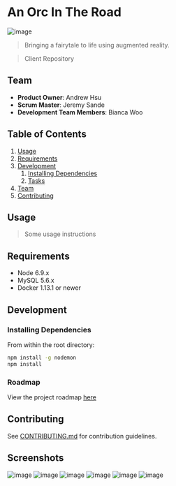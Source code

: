 # An Orc In The Road

![image](https://cloud.githubusercontent.com/assets/12904628/25980961/019963b0-3687-11e7-9f8e-3c889c5da93b.png)

> Bringing a fairytale to life using augmented reality.

> Client Repository

## Team

  - __Product Owner__: Andrew Hsu
  - __Scrum Master__: Jeremy Sande
  - __Development Team Members__: Bianca Woo

## Table of Contents

1. [Usage](#Usage)
1. [Requirements](#requirements)
1. [Development](#development)
    1. [Installing Dependencies](#installing-dependencies)
    1. [Tasks](#tasks)
1. [Team](#team)
1. [Contributing](#contributing)

## Usage

> Some usage instructions

## Requirements

- Node 6.9.x
- MySQL 5.6.x
- Docker 1.13.1 or newer

## Development

### Installing Dependencies

From within the root directory:

```sh
npm install -g nodemon
npm install
```

### Roadmap

View the project roadmap [here](https://github.com/OriginalOrcs/AnOrcInTheRoad-server/issues)


## Contributing

See [CONTRIBUTING.md](CONTRIBUTING.md) for contribution guidelines.

## Screenshots
![image](https://cloud.githubusercontent.com/assets/12904628/25980961/019963b0-3687-11e7-9f8e-3c889c5da93b.png)
![image](https://cloud.githubusercontent.com/assets/12904628/25980968/142d56c6-3687-11e7-822b-f96dc8969f15.png)
![image](https://cloud.githubusercontent.com/assets/12904628/25980975/1d4ca428-3687-11e7-97c3-5657b3fc68be.png)
![image](https://cloud.githubusercontent.com/assets/12904628/25980979/257c5580-3687-11e7-9751-6cab26a797ab.png)
![image](https://cloud.githubusercontent.com/assets/12904628/25980984/375b486a-3687-11e7-9cf6-9cccfd2122d6.png)
![image](https://cloud.githubusercontent.com/assets/12904628/25980987/3dda3458-3687-11e7-8463-e29bc82cf0af.png)

